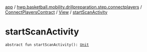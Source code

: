 [app](../../../index.md) / [hwp.basketball.mobility.drillpreparation.step.connectplayers](../../index.md) / [ConnectPlayersContract](../index.md) / [View](index.md) / [startScanActivity](.)

# startScanActivity

`abstract fun startScanActivity(): `[`Unit`](https://kotlinlang.org/api/latest/jvm/stdlib/kotlin/-unit/index.html)